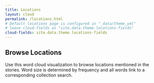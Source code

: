 ```yaml
---
title: Locations
layout: cloud
permalink: /locations.html
# Default locations page is configured in "_data/theme.yml"
# leave cloud-fields as "site.data.theme.locations-fields"
cloud-fields: site.data.theme.locations-fields
---
```


## Browse Locations

Use this word cloud visualization to browse locations mentioned in the stories.
Word size is determined by frequency and all words link to a corresponding collection search.
